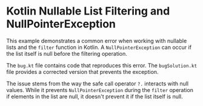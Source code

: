 # Kotlin Nullable List Filtering and NullPointerException
This example demonstrates a common error when working with nullable lists and the `filter` function in Kotlin.  A `NullPointerException` can occur if the list itself is null before the filtering operation.

The `bug.kt` file contains code that reproduces this error. The `bugSolution.kt` file provides a corrected version that prevents the exception.

The issue stems from the way the safe call operator `?.` interacts with null values. While it prevents `NullPointerException` during the `filter` operation if elements in the list are null, it doesn't prevent it if the list itself is null.
